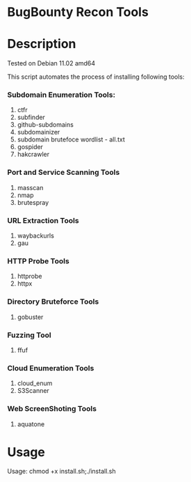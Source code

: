 # BugBounty Recon Tools

# Description

Tested on Debian 11.02 amd64

This script automates the process of installing following tools:

### Subdomain Enumeration Tools:

1) ctfr
2) subfinder
3) github-subdomains
4) subdomainizer
5) subdomain brutefoce wordlist - all.txt
6) gospider
7) hakcrawler

### Port and Service Scanning Tools

1) masscan
2) nmap
3) brutespray

### URL Extraction Tools

1) waybackurls
2) gau

### HTTP Probe Tools

1) httprobe
2) httpx

### Directory Bruteforce Tools

1) gobuster

### Fuzzing Tool

1) ffuf

### Cloud Enumeration Tools

1) cloud_enum
2) S3Scanner

### Web ScreenShoting Tools

1) aquatone


# Usage

Usage:  chmod +x install.sh;./install.sh



